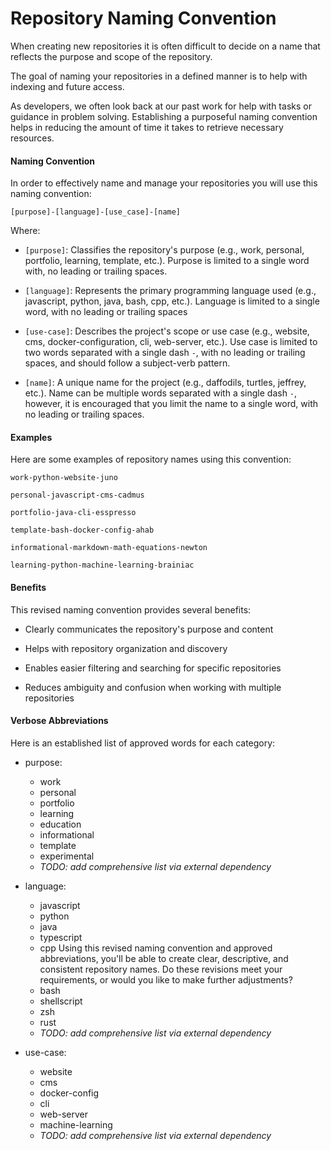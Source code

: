 # Repository Naming Convention

When creating new repositories it is often difficult to decide on a name that reflects the purpose and scope of the repository. 

The goal of naming your repositories in a defined manner is to help with indexing and future access. 

As developers, we often look back at our past work for help with tasks or guidance in problem solving. Establishing a purposeful naming convention helps in reducing the amount of time it takes to retrieve necessary resources.

#### Naming Convention

In order to effectively name and manage your repositories you will use this naming convention:
```
[purpose]-[language]-[use_case]-[name]
```

Where:
- `[purpose]`: Classifies the repository's purpose (e.g., work, personal, portfolio, learning, template, etc.). Purpose is limited to a single word with, no leading or trailing spaces.

- `[language]`: Represents the primary programming language used (e.g., javascript, python, java, bash, cpp, etc.). Language is limited to a single word, with no leading or trailing spaces

- `[use-case]`: Describes the project's scope or use case (e.g., website, cms, docker-configuration, cli, web-server, etc.). Use case is limited to two words separated with a single dash `-`, with no leading or trailing spaces, and should follow a subject-verb pattern.

- `[name]`: A unique name for the project (e.g., daffodils, turtles, jeffrey, etc.). Name can be multiple words separated with a single dash `-`, however, it is encouraged that you limit the name to a single word, with no leading or trailing spaces.

#### Examples

Here are some examples of repository names using this convention:

```
work-python-website-juno

personal-javascript-cms-cadmus

portfolio-java-cli-esspresso

template-bash-docker-config-ahab

informational-markdown-math-equations-newton

learning-python-machine-learning-brainiac
```

#### Benefits
This revised naming convention provides several benefits:
- Clearly communicates the repository's purpose and content

- Helps with repository organization and discovery

- Enables easier filtering and searching for specific repositories

- Reduces ambiguity and confusion when working with multiple repositories

#### Verbose Abbreviations

Here is an established list of approved words for each category:

- purpose: 
    - work 
    - personal
    - portfolio 
    - learning
    - education
    - informational
    - template
    - experimental
    - *TODO: add comprehensive list via external dependency*

- language: 
    - javascript
    - python 
    - java
    - typescript
    - cpp
Using this revised naming convention and approved abbreviations, you'll be able to create clear, descriptive, and consistent repository names.
Do these revisions meet your requirements, or would you like to make further adjustments?
    - bash
    - shellscript
    - zsh
    - rust
    - *TODO: add comprehensive list via external dependency*

- use-case: 
    - website
    - cms
    - docker-config
    - cli
    - web-server
    - machine-learning
    - *TODO: add comprehensive list via external dependency*